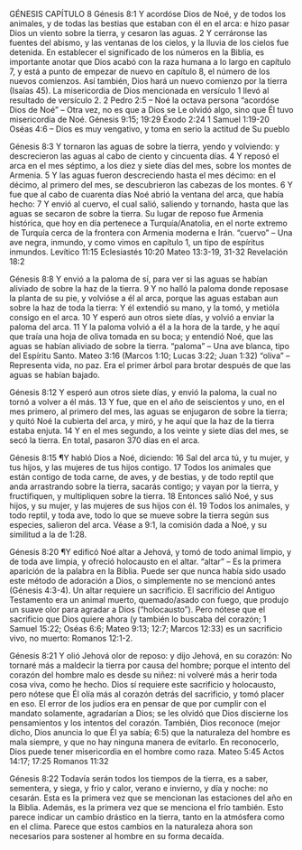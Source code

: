 GÉNESIS CAPÍTULO 8
Génesis 8:1 Y acordóse Dios de Noé, y de todos los animales, y de todas las bestias que estaban con él en el arca: e hizo pasar Dios un viento sobre la tierra, y cesaron las aguas.
2 Y cerráronse las fuentes del abismo, y las ventanas de los cielos, y la lluvia de los cielos fue detenida.
En establecer el significado de los números en la Biblia, es importante anotar que Dios acabó con la raza humana a lo largo en capítulo 7, y está a punto de empezar de nuevo en capítulo 8, el número de los nuevos comienzos. Así también, Dios hará un nuevo comienzo por la tierra (Isaías 45). La misericordia de Dios mencionada en versículo 1 llevó al resultado de versículo 2.
2 Pedro 2:5 – Noé la octava persona
“acordóse Dios de Noé” – Otra vez, no es que a Dios se Le olvidó algo, sino que Él tuvo misericordia de Noé.
Génesis 9:15; 19:29
Éxodo 2:24
1 Samuel 1:19-20
Oséas 4:6 – Dios es muy vengativo, y toma en serio la actitud de Su pueblo

Génesis 8:3 Y tornaron las aguas de sobre la tierra, yendo y volviendo: y descrecieron las aguas al cabo de ciento y cincuenta días.
4 Y reposó el arca en el mes séptimo, a los diez y siete días del mes, sobre los montes de Armenia.
5 Y las aguas fueron descreciendo hasta el mes décimo: en el décimo, al primero del mes, se descubrieron las cabezas de los montes.
6 Y fue que al cabo de cuarenta días Noé abrió la ventana del arca, que había hecho:
7 Y envió al cuervo, el cual salió, saliendo y tornando, hasta que las aguas se secaron de sobre la tierra.
Su lugar de reposo fue Armenia histórica, que hoy en día pertenece a Turquía/Anatolia, en el norte extremo de Turquía cerca de la frontera con Armenia moderna e Irán.
“cuervo” – Una ave negra, inmundo, y como vimos en capítulo 1, un tipo de espíritus inmundos.
Levítico 11:15
Eclesiastés 10:20
Mateo 13:3-19, 31-32
Revelación 18:2

Génesis 8:8 Y envió a la paloma de sí, para ver si las aguas se habían aliviado de sobre la haz de la tierra.
9 Y no halló la paloma donde reposase la planta de su pie, y volvióse a él al arca, porque las aguas estaban aun sobre la haz de toda la tierra: Y él extendió su mano, y la tomó, y metióla consigo en el arca.
10 Y esperó aun otros siete días, y volvió a enviar la paloma del arca.
11 Y la paloma volvió a él a la hora de la tarde, y he aquí que traía una hoja de oliva tomada en su boca; y entendió Noé, que las aguas se habían aliviado de sobre la tierra.
“paloma” – Una ave blanca, tipo del Espíritu Santo.
Mateo 3:16 (Marcos 1:10; Lucas 3:22; Juan 1:32)
“oliva” – Representa vida, no paz. Era el primer árbol para brotar después de que las aguas se habían bajado.

Génesis 8:12 Y esperó aun otros siete días, y envió la paloma, la cual no tornó a volver a él más.
13 Y fue, que en el año de seiscientos y uno, en el mes primero, al primero del mes, las aguas se enjugaron de sobre la tierra; y quitó Noé la cubierta del arca, y miró, y he aquí que la haz de la tierra estaba enjuta.
14 Y en el mes segundo, a los veinte y siete días del mes, se secó la tierra.
En total, pasaron 370 días en el arca.

Génesis 8:15 ¶Y habló Dios a Noé, diciendo:
16 Sal del arca tú, y tu mujer, y tus hijos, y las mujeres de tus hijos contigo.
17 Todos los animales que están contigo de toda carne, de aves, y de bestias, y de todo reptil que anda arrastrando sobre la tierra, sacarás contigo; y vayan por la tierra, y fructifiquen, y multipliquen sobre la tierra.
18 Entonces salió Noé, y sus hijos, y su mujer, y las mujeres de sus hijos con él.
19 Todos los animales, y todo reptil, y toda ave, todo lo que se mueve sobre la tierra según sus especies, salieron del arca.
Véase a 9:1, la comisión dada a Noé, y su similitud a la de 1:28.

Génesis 8:20 ¶Y edificó Noé altar a Jehová, y tomó de todo animal limpio, y de toda ave limpia, y ofreció holocausto en el altar.
“altar” – Es la primera aparición de la palabra en la Biblia. Puede ser que nunca había sido usado este método de adoración a Dios, o simplemente no se mencionó antes (Génesis 4:3-4). Un altar requiere un sacrificio. El sacrificio del Antiguo Testamento era un animal muerto, quemado/asado con fuego, que produjo un suave olor para agradar a Dios (“holocausto”). Pero nótese que el sacrificio que Dios quiere ahora (y también lo buscaba del corazón; 1 Samuel 15:22; Oséas 6:6; Mateo 9:13; 12:7; Marcos 12:33) es un sacrificio vivo, no muerto: Romanos 12:1-2.

Génesis 8:21 Y olió Jehová olor de reposo: y dijo Jehová, en su corazón: No tornaré más a maldecir la tierra por causa del hombre; porque el intento del corazón del hombre malo es desde su niñez: ni volveré más a herir toda cosa viva, como he hecho.
Dios sí requiere este sacrificio y holocausto, pero nótese que Él olía más al corazón detrás del sacrificio, y tomó placer en eso. El error de los judíos era en pensar de que por cumplir con el mandato solamente, agradarían a Dios; se les olvidó que Dios discierne los pensamientos y los intentos del corazón.
También, Dios reconoce (mejor dicho, Dios anuncia lo que Él ya sabía; 6:5) que la naturaleza del hombre es mala siempre, y que no hay ninguna manera de evitarlo. En reconocerlo, Dios puede tener misericordia en el hombre como raza.
Mateo 5:45
Actos 14:17; 17:25
Romanos 11:32

Génesis 8:22 Todavía serán todos los tiempos de la tierra, es a saber, sementera, y siega, y frio y calor, verano e invierno, y día y noche: no cesarán.
Esta es la primera vez que se mencionan las estaciones del año en la Biblia. Además, es la primera vez que se menciona el frío también. Esto parece indicar un cambio drástico en la tierra, tanto en la atmósfera como en el clima. Parece que estos cambios en la naturaleza ahora son necesarios para sostener al hombre en su forma decaída.

